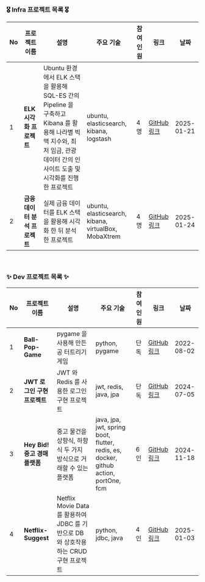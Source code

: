 ### 🎖️ Infra 프로젝트 목록 🎖️

| No | 프로젝트 이름 | 설명 | 주요 기술 | 참여 인원 | 링크 | 날짜 |
|----|---------------|------|-----------|----------|------|------|
| 1 | **ELK 시각화 프로젝트**  | Ubuntu 환경에서 ELK 스택을 활용해 SQL-ES 간의 Pipeline 을 구축하고 Kibana 를 활용해 나라별 빅맥 지수와, 최저 임금, 관광 데이터 간의 인사이트 도출 및 시각화를 진행한 프로젝트 | ubuntu, elasticsearch, kibana, logstash | 4명 | [GitHub 링크](https://github.com/HyunDooBoo/BicMac-index) | 2025-01-21 |
| 2 | **금융 데이터 분석 프로젝트**  | 실제 금융 데이터를 ELK 스택을 활용해 시각화 한 뒤 분석한 프로젝트 | ubuntu, elasticsearch, kibana, virtualBox, MobaXtrem | 4명 | [GitHub 링크](https://github.com/HyunDooBoo/card-data-analysis) | 2025-01-24 |


<br>

### ✨ Dev 프로젝트 목록 ✨

| No | 프로젝트 이름 | 설명 | 주요 기술 | 참여 인원 | 링크 | 날짜 |
|----|---------------|------|-----------|----------|------|------|
| 1 | **Ball-Pop-Game** | pygame 을 사용해 만든 공 터트리기 게임 | python, pygame | 단독 | [GitHub 링크](https://github.com/HyunDooBoo/Ball_Pop_Game) | 2022-08-02 |
| 2 | **JWT 로그인 구현 프로젝트** | JWT 와 Redis 를 사용한 로그인 구현 프로젝트 | jwt, redis, java, jpa | 단독 | [GitHub 링크](https://github.com/HyunDooBoo/Dongbi_BE) | 2024-07-05 |
| 3 | **Hey Bid! 중고 경매 플랫폼** | 중고 물건을 상향식, 하향식 두 가지 방식으로 거래할 수 있는 플랫폼 | java, jpa, jwt, spring boot, flutter, redis, es, docker, github action, portOne, fcm | 6인 | [GitHub 링크](https://github.com/HyunDooBoo/As_BE) | 2024-11-18 |
| 4 | **Netflix-Suggest** | Netflix Movie Data 를 활용하여 JDBC 를 기반으로 DB 와 상호작용하는 CRUD 구현 프로젝트 | python, jdbc, java | 4인 | [GitHub 링크](https://github.com/HyunDooBoo/NS_BE) | 2025-01-03 |


